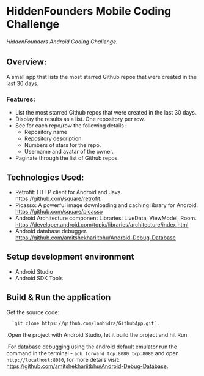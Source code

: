# HiddenFounders Mobile Coding Challenge
###### HiddenFounders Android Coding Challenge.

## Overview:

A small app that lists the most starred Github repos that were created in the last 30 days.

### Features: 
* List the most starred Github repos that were created in the last 30 days.
* Display the results as a list. One repository per row.
* See for each repo/row the following details :
  * Repository name
  * Repository description 
  * Numbers of stars for the repo. 
  * Username and avatar of the owner.
* Paginate through the list of Github repos.

## Technologies Used:
 * Retrofit: HTTP client for Android and Java. https://github.com/square/retrofit.
 * Picasso: A powerful image downloading and caching library for Android. https://github.com/square/picasso
 * Android Architecture component Libraries: LiveData, ViewModel, Room. https://developer.android.com/topic/libraries/architecture/index.html
 * Android database debugger. https://github.com/amitshekhariitbhu/Android-Debug-Database

## Setup development environment
  * Android Studio
  * Android SDK Tools

## Build & Run the application
  Get the source code:
   
      `git clone https://github.com/lamhidra/GithubApp.git`.
   
  .Open the project with Android Studio, let it build the project and hit Run.
  
  .For database debugging using the android default emulator run the command in the terminal - `adb forward tcp:8080 tcp:8080`
  and open `http://localhost:8080`, for more details visit: https://github.com/amitshekhariitbhu/Android-Debug-Database.
